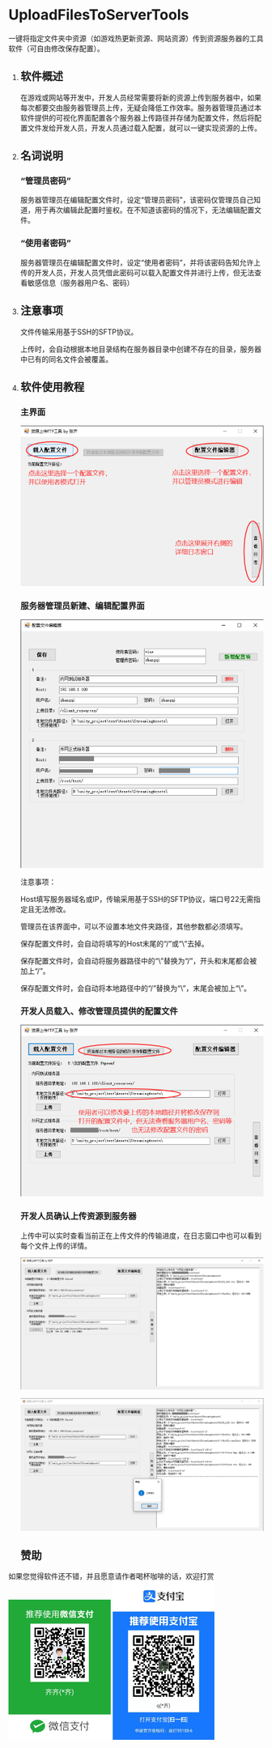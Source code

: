 # UploadFilesToServerTools

 一键将指定文件夹中资源（如游戏热更新资源、网站资源）传到资源服务器的工具软件（可自由修改保存配置）。

1. ## 软件概述

   在游戏或网站等开发中，开发人员经常需要将新的资源上传到服务器中，如果每次都要交由服务器管理员上传，无疑会降低工作效率。服务器管理员通过本软件提供的可视化界面配置各个服务器上传路径并存储为配置文件，然后将配置文件发给开发人员，开发人员通过载入配置，就可以一键实现资源的上传。

2. ## 名词说明

   ### “管理员密码”

   服务器管理员在编辑配置文件时，设定“管理员密码”，该密码仅管理员自己知道，用于再次编辑此配置时鉴权。在不知道该密码的情况下，无法编辑配置文件。

   ### “使用者密码”

   服务器管理员在编辑配置文件时，设定“使用者密码”，并将该密码告知允许上传的开发人员，开发人员凭借此密码可以载入配置文件并进行上传，但无法查看敏感信息（服务器用户名、密码）

3. ## 注意事项

   文件传输采用基于SSH的SFTP协议。

   上传时，会自动根据本地目录结构在服务器目录中创建不存在的目录，服务器中已有的同名文件会被覆盖。

4. ## 软件使用教程

   ### 主界面

   ![](使用说明附图/主界面.png)

   ### 服务器管理员新建、编辑配置界面

   ![](使用说明附图/管理员编辑配置文件.png)

   注意事项：

   Host填写服务器域名或IP，传输采用基于SSH的SFTP协议，端口号22无需指定且无法修改。

   管理员在该界面中，可以不设置本地文件夹路径，其他参数都必须填写。

   保存配置文件时，会自动将填写的Host末尾的“/”或“\”去掉。

   保存配置文件时，会自动将服务器路径中的“\”替换为“/”，开头和末尾都会被加上“/”。

   保存配置文件时，会自动将本地路径中的“/”替换为“\”，末尾会被加上“\”。

   ### 开发人员载入、修改管理员提供的配置文件

   ![](使用说明附图/使用者修改本地路径配置.png)

   ### 开发人员确认上传资源到服务器

   上传中可以实时查看当前正在上传文件的传输进度，在日志窗口中也可以看到每个文件上传的详情。

   ![](使用说明附图/上传中.png)

   ![](使用说明附图/上传完毕.png)
   
   ## 赞助
如果您觉得软件还不错，并且愿意请作者喝杯咖啡的话，欢迎打赏<br/>
<img src="https://github.com/zhangqi-ulua/FiddlerHeadConvertor/blob/main/%E4%BD%BF%E7%94%A8%E8%AF%B4%E6%98%8E/wechat.jpg" width="40%">
<img src="https://github.com/zhangqi-ulua/FiddlerHeadConvertor/blob/main/%E4%BD%BF%E7%94%A8%E8%AF%B4%E6%98%8E/alipay.jpg" width="40%">
